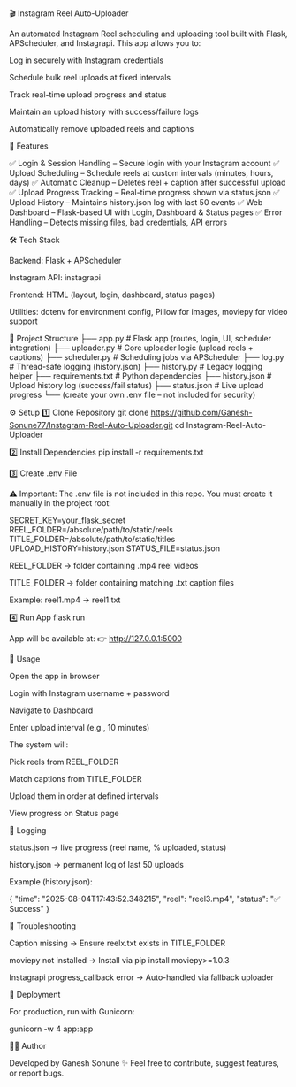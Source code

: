 🎬 Instagram Reel Auto-Uploader

An automated Instagram Reel scheduling and uploading tool built with Flask, APScheduler, and Instagrapi.
This app allows you to:

Log in securely with Instagram credentials

Schedule bulk reel uploads at fixed intervals

Track real-time upload progress and status

Maintain an upload history with success/failure logs

Automatically remove uploaded reels and captions

🚀 Features

✅ Login & Session Handling – Secure login with your Instagram account
✅ Upload Scheduling – Schedule reels at custom intervals (minutes, hours, days)
✅ Automatic Cleanup – Deletes reel + caption after successful upload
✅ Upload Progress Tracking – Real-time progress shown via status.json
✅ Upload History – Maintains history.json log with last 50 events
✅ Web Dashboard – Flask-based UI with Login, Dashboard & Status pages
✅ Error Handling – Detects missing files, bad credentials, API errors

🛠️ Tech Stack

Backend: Flask + APScheduler

Instagram API: instagrapi

Frontend: HTML (layout, login, dashboard, status pages)

Utilities: dotenv for environment config, Pillow for images, moviepy for video support

📂 Project Structure
├── app.py              # Flask app (routes, login, UI, scheduler integration)
├── uploader.py         # Core uploader logic (upload reels + captions)
├── scheduler.py        # Scheduling jobs via APScheduler
├── log.py              # Thread-safe logging (history.json)
├── history.py          # Legacy logging helper
├── requirements.txt    # Python dependencies
├── history.json        # Upload history log (success/fail status)
├── status.json         # Live upload progress
└── (create your own .env file – not included for security)

⚙️ Setup
1️⃣ Clone Repository
git clone https://github.com/Ganesh-Sonune77/Instagram-Reel-Auto-Uploader.git
cd Instagram-Reel-Auto-Uploader

2️⃣ Install Dependencies
pip install -r requirements.txt

3️⃣ Create .env File

⚠️ Important: The .env file is not included in this repo.
You must create it manually in the project root:

SECRET_KEY=your_flask_secret
REEL_FOLDER=/absolute/path/to/static/reels
TITLE_FOLDER=/absolute/path/to/static/titles
UPLOAD_HISTORY=history.json
STATUS_FILE=status.json


REEL_FOLDER → folder containing .mp4 reel videos

TITLE_FOLDER → folder containing matching .txt caption files

Example: reel1.mp4 → reel1.txt

4️⃣ Run App
flask run


App will be available at:
👉 http://127.0.0.1:5000

🎯 Usage

Open the app in browser

Login with Instagram username + password

Navigate to Dashboard

Enter upload interval (e.g., 10 minutes)

The system will:

Pick reels from REEL_FOLDER

Match captions from TITLE_FOLDER

Upload them in order at defined intervals

View progress on Status page

📜 Logging

status.json → live progress (reel name, % uploaded, status)

history.json → permanent log of last 50 uploads

Example (history.json):

{
  "time": "2025-08-04T17:43:52.348215",
  "reel": "reel3.mp4",
  "status": "✅ Success"
}

🔧 Troubleshooting

Caption missing → Ensure reelx.txt exists in TITLE_FOLDER

moviepy not installed → Install via pip install moviepy>=1.0.3

Instagrapi progress_callback error → Auto-handled via fallback uploader

🚀 Deployment

For production, run with Gunicorn:

gunicorn -w 4 app:app

👨‍💻 Author

Developed by Ganesh Sonune ✨
Feel free to contribute, suggest features, or report bugs.
